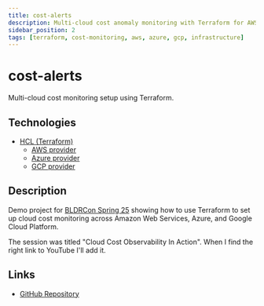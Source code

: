```yaml
---
title: cost-alerts
description: Multi-cloud cost anomaly monitoring with Terraform for AWS, Azure, and GCP.
sidebar_position: 2
tags: [terraform, cost-monitoring, aws, azure, gcp, infrastructure]
---
```


# cost-alerts

Multi-cloud cost monitoring setup using Terraform.

## Technologies

- [HCL (Terraform)](https://terraform.io)
  - [AWS provider](https://registry.terraform.io/providers/hashicorp/aws/latest/docs)
  - [Azure provider](https://registry.terraform.io/providers/hashicorp/azurerm/latest/docs)
  - [GCP provider](https://registry.terraform.io/providers/hashicorp/google/latest/docs)

## Description

Demo project for [BLDRCon Spring 25](https://www.bldrnet.com/about/) showing how to use Terraform to set up cloud cost monitoring across Amazon Web Services, Azure, and Google Cloud Platform.

The session was titled "Cloud Cost Observability In Action". When I find the right link to YouTube I'll add it.

## Links

- [GitHub Repository](https://github.com/bcdady/cost-alerts)
